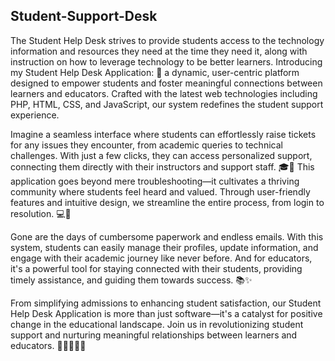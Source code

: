 ## Student-Support-Desk

The Student Help Desk strives to provide students access to the technology information and resources they need at the time they need it, along with 
instruction on how to leverage technology to be better learners. Introducing my Student Help Desk Application: 🚀 a dynamic, user-centric platform 
designed to empower students and foster meaningful connections between learners and educators. Crafted with the latest web technologies including PHP,
HTML, CSS, and JavaScript, our system redefines the student support experience.

Imagine a seamless interface where students can effortlessly raise tickets for any issues they encounter, from academic queries to technical challenges. 
With just a few clicks, they can access personalized support, connecting them directly with their instructors and support staff. 🎓💬
This application goes beyond mere troubleshooting—it cultivates a thriving community where students feel heard and valued. Through user-friendly features 
and intuitive design, we streamline the entire process, from login to resolution. 💻🤝

Gone are the days of cumbersome paperwork and endless emails. With this system, students can easily manage their profiles, update information, and 
engage with their academic journey like never before. And for educators, it's a powerful tool for staying connected with their students, providing timely 
assistance, and guiding them towards success. 📚✨

From simplifying admissions to enhancing student satisfaction, our Student Help Desk Application is more than just software—it's a catalyst for 
positive change in the educational landscape. Join us in revolutionizing student support and nurturing meaningful relationships between learners and educators. 🌟👩‍🎓👨‍🏫
